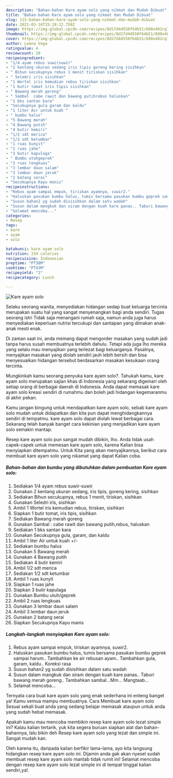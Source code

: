 ```yaml
---
description: "Bahan-bahan Kare ayam solo yang nikmat dan Mudah Dibuat"
title: "Bahan-bahan Kare ayam solo yang nikmat dan Mudah Dibuat"
slug: 115-bahan-bahan-kare-ayam-solo-yang-nikmat-dan-mudah-dibuat
date: 2021-03-16T15:19:12.758Z
image: https://img-global.cpcdn.com/recipes/8d1fd44550f64b51/680x482cq70/kare-ayam-solo-foto-resep-utama.jpg
thumbnail: https://img-global.cpcdn.com/recipes/8d1fd44550f64b51/680x482cq70/kare-ayam-solo-foto-resep-utama.jpg
cover: https://img-global.cpcdn.com/recipes/8d1fd44550f64b51/680x482cq70/kare-ayam-solo-foto-resep-utama.jpg
author: Leona Vega
ratingvalue: 4
reviewcount: 10
recipeingredient:
- "1/4 ayam rebus suwirsuwir"
- "2 kentang ukuran sedang iris tipis goreng kering sisihkan"
- " Bihun secukupnya rebus 1 menit tiriskan sisihkan"
- " Seledri iris sisihkan"
- "1 Wortel iris kemudian rebus tiriskan sisihkan"
- "1 butir tomat iris tipis sisihkan"
- " Bawang merah goreng"
- " Sambal  cabe rawit dan bawang putihrebus haluskan"
- "1 bks santan kara"
- "Secukupnya gula garam dan kaldu"
- "1 liter Air untuk kuah "
- " bumbu halus"
- "5 Bawang merah"
- "4 Bawang putih"
- "4 butir kemiri"
- "1/2 sdt merica"
- "1/2 sdt ketumbar"
- "1 ruas kunyit"
- "1 ruas jahe"
- "3 butir kapulaga"
- " Bumbu utuhgeprek"
- "2 ruas lengkuas"
- "3 lembar daun salam"
- "3 lembar daun jeruk"
- "2 batang serai"
- "Secukupnya Kayu manis"
recipeinstructions:
- "Rebus ayam sampai empuk, tiriskan ayamnya, suwir2."
- "Haluskan pasukan bumbu halus, tumis bersama pasukan bumbu geprek sampai harum.. Tambahkan ke air rebusan ayam.. Tambahkan gula, garam, kaldu.. Koreksi rasa"
- "Susun bahan2 yg sudah disisihkan dalam satu wadah"
- "Susun dalam mangkuk dan siram dengan kuah kare panas.. Taburi bawang merah goreng.. Tambahkan sambal...Mm... Mangtaab..."
- "Selamat mencoba..."
categories:
- Resep
tags:
- kare
- ayam
- solo

katakunci: kare ayam solo 
nutrition: 234 calories
recipecuisine: Indonesian
preptime: "PT38M"
cooktime: "PT43M"
recipeyield: "2"
recipecategory: Lunch

---
```



![Kare ayam solo](https://img-global.cpcdn.com/recipes/8d1fd44550f64b51/680x482cq70/kare-ayam-solo-foto-resep-utama.jpg)

Selaku seorang wanita, menyediakan hidangan sedap buat keluarga tercinta merupakan suatu hal yang sangat menyenangkan bagi anda sendiri. Tugas seorang istri Tidak saja menangani rumah saja, namun anda juga harus menyediakan keperluan nutrisi tercukupi dan santapan yang dimakan anak-anak mesti enak.

Di zaman  saat ini, anda memang dapat mengorder masakan yang sudah jadi tanpa harus susah membuatnya terlebih dahulu. Tetapi ada juga lho mereka yang selalu mau menyajikan yang terlezat bagi keluarganya. Pasalnya, menyajikan masakan yang diolah sendiri jauh lebih bersih dan bisa menyesuaikan hidangan tersebut berdasarkan masakan kesukaan orang tercinta. 



Mungkinkah kamu seorang penyuka kare ayam solo?. Tahukah kamu, kare ayam solo merupakan sajian khas di Indonesia yang sekarang digemari oleh setiap orang di berbagai daerah di Indonesia. Anda dapat memasak kare ayam solo kreasi sendiri di rumahmu dan boleh jadi hidangan kegemaranmu di akhir pekan.

Kamu jangan bingung untuk mendapatkan kare ayam solo, sebab kare ayam solo mudah untuk didapatkan dan kita pun dapat menghidangkannya sendiri di tempatmu. kare ayam solo dapat diolah lewat berbagai cara. Sekarang telah banyak banget cara kekinian yang menjadikan kare ayam solo semakin mantap.

Resep kare ayam solo pun sangat mudah dibikin, lho. Anda tidak usah capek-capek untuk memesan kare ayam solo, karena Kalian bisa menyiapkan ditempatmu. Untuk Kita yang akan menyajikannya, berikut cara membuat kare ayam solo yang nikamat yang dapat Kalian coba.

<!--inarticleads1-->

##### Bahan-bahan dan bumbu yang dibutuhkan dalam pembuatan Kare ayam solo:

1. Sediakan 1/4 ayam rebus suwir-suwir
1. Gunakan 2 kentang ukuran sedang, iris tipis, goreng kering, sisihkan
1. Sediakan  Bihun secukupnya, rebus 1 menit, tiriskan, sisihkan
1. Gunakan  Seledri iris, sisihkan
1. Ambil 1 Wortel iris kemudian rebus, tiriskan, sisihkan
1. Siapkan 1 butir tomat, iris tipis, sisihkan
1. Sediakan  Bawang merah goreng
1. Gunakan  Sambal : cabe rawit dan bawang putih,rebus, haluskan
1. Sediakan 1 bks santan kara
1. Gunakan Secukupnya gula, garam, dan kaldu
1. Ambil 1 liter Air untuk kuah +/-
1. Sediakan  bumbu halus
1. Gunakan 5 Bawang merah
1. Gunakan 4 Bawang putih
1. Sediakan 4 butir kemiri
1. Ambil 1/2 sdt merica
1. Sediakan 1/2 sdt ketumbar
1. Ambil 1 ruas kunyit
1. Siapkan 1 ruas jahe
1. Siapkan 3 butir kapulaga
1. Gunakan  Bumbu utuh/geprek
1. Ambil 2 ruas lengkuas
1. Gunakan 3 lembar daun salam
1. Ambil 3 lembar daun jeruk
1. Gunakan 2 batang serai
1. Siapkan Secukupnya Kayu manis




<!--inarticleads2-->

##### Langkah-langkah menyiapkan Kare ayam solo:

1. Rebus ayam sampai empuk, tiriskan ayamnya, suwir2.
1. Haluskan pasukan bumbu halus, tumis bersama pasukan bumbu geprek sampai harum.. Tambahkan ke air rebusan ayam.. Tambahkan gula, garam, kaldu.. Koreksi rasa
1. Susun bahan2 yg sudah disisihkan dalam satu wadah
1. Susun dalam mangkuk dan siram dengan kuah kare panas.. Taburi bawang merah goreng.. Tambahkan sambal...Mm... Mangtaab...
1. Selamat mencoba...




Ternyata cara buat kare ayam solo yang enak sederhana ini enteng banget ya! Kamu semua mampu membuatnya. Cara Membuat kare ayam solo Sesuai sekali buat anda yang sedang belajar memasak ataupun untuk anda yang sudah hebat memasak.

Apakah kamu mau mencoba membikin resep kare ayam solo lezat simple ini? Kalau kalian tertarik, yuk kita segera buruan siapkan alat dan bahan-bahannya, lalu bikin deh Resep kare ayam solo yang lezat dan simple ini. Sangat mudah kan. 

Oleh karena itu, daripada kalian berfikir lama-lama, ayo kita langsung hidangkan resep kare ayam solo ini. Dijamin anda gak akan nyesel sudah membuat resep kare ayam solo mantab tidak rumit ini! Selamat mencoba dengan resep kare ayam solo lezat simple ini di tempat tinggal kalian sendiri,ya!.

